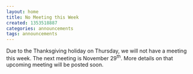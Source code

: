 ```yaml
---
layout: home
title: No Meeting this Week
created: 1353518887
categories: announcements
tags: announcements
---
```

Due to the Thanksgiving holiday on Thursday, we will not have a meeting this week. The next meeting is November 29<sup>th</sup>. More details on that upcoming meeting will be posted soon.
